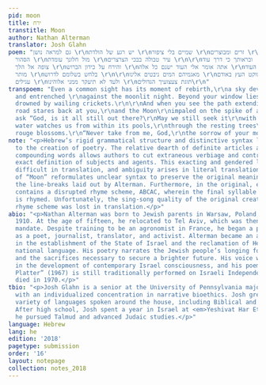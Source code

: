 ```yaml
---
pid: moon
title: ירח
transtitle: Moon
author: Nathan Alterman
translator: Josh Glahn
poem: "גם למראה נושן \r\nיש רגע של הולדת \r\nשמיים בלי ציפור \r\nזרים ומבוצרים \r\nבלילה
  הסהור \r\nמול חלונך עומדת \r\nעיר טבולה בבכי הצרצרים \r\n\r\nובראותך כי דרך עוד
  צופה אל הלך \r\nוהירח על כידון הברוש \r\nאתה אומר אלי העוד ישנם כל אלה \r\nהעוד
  מותר \r\nבלחש בשלומם לדרוש \r\n\r\nמאגמיהם המים ניבטים אלינו \r\nשוקט העץ באודם
  עגילים \r\nולעד לא תיעקר ממני אלוהינו \r\nתוגת צעצועיך הגדולים\r\n"
transpoem: "Even a common sight has its moment of rebirth,\r\na sky devoid of birds,\r\nalien
  and entrenched \r\nagainst the moonlit night. Beyond your window lies\r\na city
  drowned by wailing crickets.\r\n\r\nAnd when you see the path extending on,\r\nthe
  road stares back at you,\r\nand the Moon\r\nimpaled on the spike of a cypress,\r\nyou
  ask “God, is it all still out there?\r\nMay we still seek it\r\nwith whispered tones?”\r\n\r\nThe
  water watches us from within its pools,\r\nthrough the resting trees\r\nwith their
  rouge blossoms.\r\n“Never take from me, God,\r\nthe sorrow of your monumental playthings.”"
note: "<p>Hebrew’s rigid grammatical structure and distinctive syntax lends itself
  to the creation of poetry. The relative dearth of definite articles and ease in
  compounding words allows authors to cut extraneous verbiage and contributes to the
  exact definition of subjects and agents. This exacting and gendered language proves
  difficult in translation, and ambiguity arises in literal translation. This rendition
  of “Moon” reformulates unclear syntax to preserve the original meaning while maintaining
  the line-breaks laid out by Alterman. Furthermore, in the original, each stanza
  contains a disrupted rhyme scheme, ABCAC, wherein the final syllable of each line
  is rhymed. Unfortunately, the sing-song quality of the original created by this
  rhyme scheme was lost in translation.</p>"
abio: "<p>Nathan Alterman was born to Jewish parents in Warsaw, Poland, in August
  1910. At the age of fifteen, he relocated to Tel Aviv, which was then under British
  mandate. Despite training to be an agronomist in France, he began a promising career
  as a poet, journalist, translator, and activist. Alterman became an active participant
  in the establishment of the State of Israel and the reclamation of Hebrew as its
  national language. His poetry narrates the Jewish people’s longing for a homeland
  and the sacrifices necessary to secure a brighter future. His voice was highly influential
  in the development of contemporary Israel consciousness, and his poem “The Silver
  Platter” (1967) is still traditionally performed on Israeli Independence Day. Alterman
  died in 1970.</p>"
tbio: "<p>Josh Glahn is a senior at the University of Pennsylvania majoring in English
  with an individualized concentration in narrative bioethics. Josh grew up with a
  variety of languages spoken around the house, including Biblical and Modern Hebrew.
  After high school, Josh spent a year in Israel at <em>Yeshivat Har Etzion</em> where
  he pursued Talmud and advanced Judaic studies.</p>"
language: Hebrew
lang: he
edition: '2018'
pagetype: submission
order: '16'
layout: notepage
collection: notes_2018
---
```

